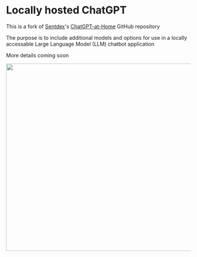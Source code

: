 # Locally hosted ChatGPT
This is a fork of [Sentdex](https://github.com/Sentdex/)'s [ChatGPT-at-Home](https://github.com/Sentdex/ChatGPT-at-Home) GitHub repository

The purpose is to include additional models and options for use in a locally accessable Large Language Model (LLM) chatbot application

More details coming soon

<img src="https://pythonprogramming.net/static/images/chatgptathomesocial.png" width="512"/>
